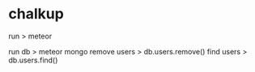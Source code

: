 chalkup
=======

run > meteor

run db > meteor mongo
remove users > db.users.remove()
find users > db.users.find()